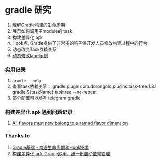 # gradle  研究

1. 理解Gradle构建的生命周期
2. 展示如何调用子module的 task
3. 构建差异化 apk
4. Hook点, Gradle提供了非常多的钩子供开发人员修改构建过程中的行为
5. 动态改变Task依赖关系
6. [动态修改label示例](https://stackoverflow.com/questions/32092665/resolve-application-label-for-each-build-type)

### 实用记录

1. `gradle --help`
2. 查看task依赖关系： gradle.plugin.com.dorongold.plugins:task-tree:1.3.1
gradle ${taskName} tasktree --no-repeat
3. 部分配置可以参考 telegram.gradle

### 构建差异化 apk 遇到问题记录

1. [All flavors must now belong to a named flavor dimension](https://developer.android.com/studio/build/build-variants?utm_source=android-studio#product-flavors)

### Thanks to
1. [Gradle基础 - 构建生命周期和Hook技术](https://www.jianshu.com/p/0acdb31eef2d)
2. [构建差异化 apk-Gradle妙用，统一化自动依赖管理](https://mp.weixin.qq.com/s/Lhae-ou5gEcXjUFnuVCwaw)